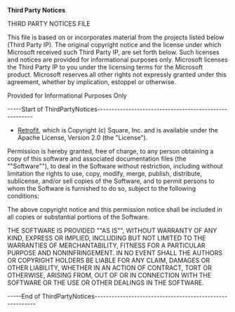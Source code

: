 **Third Party Notices**

THIRD PARTY NOTICES FILE

This file is based on or incorporates material from the projects listed below
(Third Party IP). The original copyright notice and the license under which
Microsoft received such Third Party IP, are set forth below. Such licenses and
notices are provided for informational purposes only. Microsoft licenses the
Third Party IP to you under the licensing terms for the Microsoft product.
Microsoft reserves all other rights not expressly granted under this agreement,
whether by implication, estoppel or otherwise.

Provided for Informational Purposes Only

\-----Start of
ThirdPartyNotices-------------------------------------------------------

- [Retrofit](https://github.com/square/retrofit), which is Copyright (c) Square, Inc. and is available under the Apache License, Version 2.0 (the "License").

Permission is hereby granted, free of charge, to any person obtaining a copy of
this software and associated documentation files (the ""Software""), to deal in
the Software without restriction, including without limitation the rights to
use, copy, modify, merge, publish, distribute, sublicense, and/or sell copies of
the Software, and to permit persons to whom the Software is furnished to do so,
subject to the following conditions:

The above copyright notice and this permission notice shall be included in all
copies or substantial portions of the Software.

THE SOFTWARE IS PROVIDED ""AS IS"", WITHOUT WARRANTY OF ANY KIND, EXPRESS OR
IMPLIED, INCLUDING BUT NOT LIMITED TO THE WARRANTIES OF MERCHANTABILITY, FITNESS
FOR A PARTICULAR PURPOSE AND NONINFRINGEMENT. IN NO EVENT SHALL THE AUTHORS OR
COPYRIGHT HOLDERS BE LIABLE FOR ANY CLAIM, DAMAGES OR OTHER LIABILITY, WHETHER
IN AN ACTION OF CONTRACT, TORT OR OTHERWISE, ARISING FROM, OUT OF OR IN
CONNECTION WITH THE SOFTWARE OR THE USE OR OTHER DEALINGS IN THE SOFTWARE.

\-----End of
ThirdPartyNotices---------------------------------------------------------